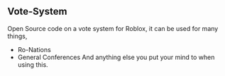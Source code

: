 ## Vote-System
Open Source code on a vote system for Roblox, it can be used for many things,
- Ro-Nations
- General Conferences
  And anything else you put your mind to when using this.
